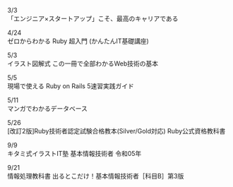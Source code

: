 3/3<br>
  「エンジニア×スタートアップ」こそ、最高のキャリアである<br>

4/24<br>
  ゼロからわかる Ruby 超入門 (かんたんIT基礎講座)<br>
  
5/3<br>
  イラスト図解式 この一冊で全部わかるWeb技術の基本<br>
  
5/5<br>
  現場で使える Ruby on Rails 5速習実践ガイド<br>
  
5/11<br>
  マンガでわかるデータベース<br>
  
5/26<br>
  [改訂2版]Ruby技術者認定試験合格教本(Silver/Gold対応) Ruby公式資格教科書<br>

9/9<br>
  キタミ式イラストIT塾 基本情報技術者 令和05年<br>

9/21<br>
  情報処理教科書 出るとこだけ！基本情報技術者［科目B］第3版<br>
